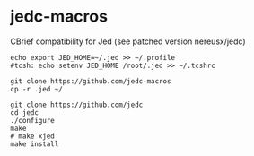 # jedc-macros

CBrief compatibility for Jed (see patched version nereusx/jedc)

```
echo export JED_HOME=~/.jed >> ~/.profile
#tcsh: echo setenv JED_HOME /root/.jed >> ~/.tcshrc

git clone https://github.com/jedc-macros
cp -r .jed ~/

git clone https://github.com/jedc
cd jedc
./configure
make
# make xjed
make install
```


